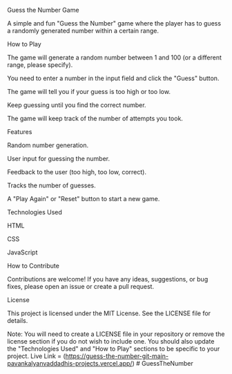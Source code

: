 Guess the Number Game

A simple and fun "Guess the Number" game where the player has to guess a randomly generated number within a certain range.

How to Play

The game will generate a random number between 1 and 100 (or a different range, please specify).

You need to enter a number in the input field and click the "Guess" button.

The game will tell you if your guess is too high or too low.

Keep guessing until you find the correct number.

The game will keep track of the number of attempts you took.

Features

Random number generation.

User input for guessing the number.

Feedback to the user (too high, too low, correct).

Tracks the number of guesses.

A "Play Again" or "Reset" button to start a new game.

Technologies Used

HTML

CSS

JavaScript

How to Contribute

Contributions are welcome! If you have any ideas, suggestions, or bug fixes, please open an issue or create a pull request.

License

This project is licensed under the MIT License. See the LICENSE file for details.

Note: You will need to create a LICENSE file in your repository or remove the license section if you do not wish to include one. You should also update the "Technologies Used" and "How to Play" sections to be specific to your project.
Live Link = (https://guess-the-number-git-main-pavankalyanvaddadhis-projects.vercel.app/)
#   G u e s s T h e N u m b e r 
 
 
